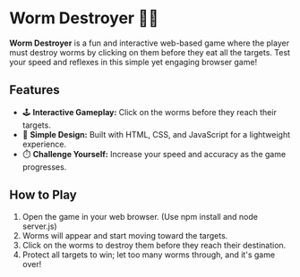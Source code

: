 # Worm Destroyer 🐛🎯

**Worm Destroyer** is a fun and interactive web-based game where the player must destroy worms by clicking on them before they eat all the targets. Test your speed and reflexes in this simple yet engaging browser game!

## Features
- 🕹️ **Interactive Gameplay:** Click on the worms before they reach their targets.
- 🎨 **Simple Design:** Built with HTML, CSS, and JavaScript for a lightweight experience.
- ⏱️ **Challenge Yourself:** Increase your speed and accuracy as the game progresses.

## How to Play
1. Open the game in your web browser. (Use npm install and node server.js)
2. Worms will appear and start moving toward the targets.
3. Click on the worms to destroy them before they reach their destination.
4. Protect all targets to win; let too many worms through, and it's game over!

